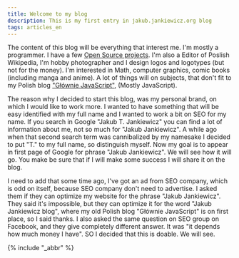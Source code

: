 ```yaml
---
title: Welcome to my blog
description: This is my first entry in jakub.jankiewicz.org blog
tags: articles_en
---
```


The content of this blog will be everything that interest me. I'm mostly
a programmer. I have a few [Open Source projects](https://github.com/jcubic).
I'm also a Editor of Poslish Wikipedia, I'm hobby photographer and I design
logos and logotypes (but not for the money). I'm interested in Math, computer
graphics, comic books (including manga and anime). A lot of things will on subjects,
that don't fit to my Polish blog ["Głównie JavaScript"](https://jcubic.pl),
(Mostly JavaScript).

The reason why I decided to start this blog, was my personal brand, on which
I would like to work more. I wanted to have something that will be easy identified
with my full name and I wanted to work a bit on SEO for my name. If you search in Google "Jakub T. Jankiewicz" you can find a lot of information about me, not so much for
"Jakub Jankiewicz". A while ago when that second search term was cannibalized by
my namesake I decided to put "T." to my full name, so distinguish myself. Now my
goal is to appear in first page of Google for phrase "Jakub Jankiewicz". We will
see how it will go. You make be sure that if I will make some success I will
share it on the blog.

I need to add that some time ago, I've got an ad from SEO company, which is odd
on itself, because SEO company don't need to advertise. I asked them if they can
optimize my website for the phrase "Jakub Jankiewicz". They said it's impossible,
but they can optimize it for the word "Jakub Jankiewicz blog", where my old Polish
blog "Głównie JavaScript" is on first place, so I said thanks. I also asked the same
question on SEO group on Facebook, and they give completely different answer.
It was "it depends how much money I have". SO I decided that this is doable. We will see.

{% include "_abbr" %}

